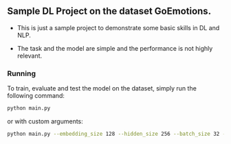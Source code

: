 ## Sample DL Project on the dataset GoEmotions.

- This is just a sample project to demonstrate some basic skills in DL and NLP.

- The task and the model are simple and the performance is not highly relevant.

### Running
To train, evaluate and test the model on the dataset, simply run the following command:

```bash
python main.py
```

or with custom arguments:

```bash
python main.py --embedding_size 128 --hidden_size 256 --batch_size 32 --epochs 5 --shuffle
```